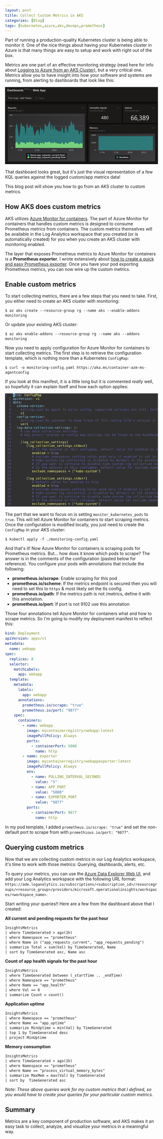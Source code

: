 ```yaml
---
layout: post
title: Collect Custom Metrics in AKS
categories: [Blog]
tags: [kubernetes,azure,aks,devops,prometheus]
---
```


Part of running a production-quality Kubernetes cluster is being able to monitor it. One of the nice things about having your Kubernetes cluster in Azure is that many things are easy to setup and work with right out of the box.

Metrics are one part of an effective monitoring strategy (read here for info about [Logging to Azure from an AKS Cluster](https://trstringer.com/native-azure-logging-aks/)), but a very critical one. Metrics allow you to have insight into how your software and systems are running, from alerting to dashboards that look like this:

![AKS metrics dashboard](../images/aks-monitoring-2.png)

That dashboard looks great, but it's just the visual representation of a few KQL queries against the logged custom/app metrics data!

This blog post will show you how to go from an AKS cluster to custom metrics.

## How AKS does custom metrics

AKS utilizes [Azure Monitor for containers](https://docs.microsoft.com/en-us/azure/azure-monitor/insights/container-insights-overview). The part of Azure Monitor for containers that handles custom metrics is designed to consume Prometheus metrics from containers. The custom metrics themselves will be available in the Log Analytics workspace that you created (or is automatically created) for you when you create an AKS cluster with monitoring enabled.

The layer that exposes Prometheus metrics to Azure Monitor for containers is a **Prometheus exporter**. I wrote extensively about [how to create a quick and easy Prometheus exporter](https://trstringer.com/quick-and-easy-prometheus-exporter/). Once you have your pod exporting Prometheus metrics, you can now wire up the custom metrics.

## Enable custom metrics

To start collecting metrics, there are a few steps that you need to take. First, you either need to create an AKS cluster with monitoring:

```
$ az aks create --resource-group rg --name aks --enable-addons monitoring
```

Or update your existing AKS cluster:

```
$ az aks enable-addons --resource-group rg --name aks --addons monitoring
```

Now you need to apply configuration for Azure Monitor for containers to start collecting metrics. The first step is to retrieve the configuration template, which is nothing more than a Kubernetes `ConfigMap`:

```
$ curl -o monitoring-config.yaml https://aka.ms/container-azm-ms-agentconfig
```

If you look at this manifest, it is a little long but it is commented *really* well, so hopefully it can explain itself and how each option applies:

![AKS metrics dashboard](../images/aks-monitoring-1.png)

The part that we want to focus on is setting `monitor_kubernetes_pods` to `true`. This will tell Azure Monitor for containers to start scraping metrics. Once the configuration is modified locally, you just need to create the `ConfigMap` in your AKS cluster:

```
$ kubectl apply -f ./monitoring-config.yaml
```

And that's it! Now Azure Monitor for containers is scraping pods for Prometheus metrics. But... how does it know which pods to scrape? The answer is in the comments of the configuration (pasted below for reference). You configure your pods with annotations that include the following:

- **prometheus.io/scrape**: Enable scraping for this pod
- **prometheus.io/scheme**: If the metrics endpoint is secured then you will need to set this to `https` & most likely set the tls config.
- **prometheus.io/path**: If the metrics path is not /metrics, define it with this annotation.
- **prometheus.io/port**: If port is not 9102 use this annotation

Those four annotations tell Azure Monitor for containers what and how to scrape metrics. So I'm going to modify my deployment manifest to reflect this:

```yaml
kind: Deployment
apiVersion: apps/v1
metadata:
  name: webapp
spec:
  replicas: 8
  selector:
    matchLabels:
      app: webapp
  template:
    metadata:
      labels:
        app: webapp
      annotations:
        prometheus.io/scrape: "true"
        prometheus.io/port: "9877"
    spec:
      containers:
        - name: webapp
          image: mycontainerregistry/webapp:latest
          imagePullPolicy: Always
          ports:
            - containerPort: 5000
              name: http
        - name: exporter
          image: mycontainerregistry/webappexporter:latest
          imagePullPolicy: Always
          env:
            - name: POLLING_INTERVAL_SECONDS
              value: "5"
            - name: APP_PORT
              value: "5000"
            - name: EXPORTER_PORT
              value: "9877"
          ports:
            - containerPort: 9877
              name: http
```

In my pod template, I added `prometheus.io/scrape: "true"` and set the non-default port to scrape from with `promethious.io/port: "9877"`.

## Querying custom metrics

Now that we are collecting custom metrics in our Log Analytics workspace, it's time to work with those metrics: Querying, dashboards, alerts, etc.

To query your metrics, you can use the [Azure Data Explorer Web UI](https://dataexplorer.azure.com), and add your Log Analytics workspace with the following URL format: `https://ade.loganalytics.io/subscriptions/<subscription_id>/resourcegroups/<resource_group>/providers/microsoft.operationalinsights/workspaces/<workspace_name>`.

Start writing your queries!! Here are a few from the dashboard above that I created:

**All current and pending requests for the past hour**

```
InsightsMetrics
| where TimeGenerated > ago(1h)
| where Namespace == "prometheus"
| where Name in ("app_requests_current", "app_requests_pending")
| summarize Total = sum(Val) by TimeGenerated, Name
| sort by TimeGenerated asc, Name asc
```

**Count of app health signals for the past hour**

```
InsightsMetrics
| where TimeGenerated between (_startTime .. _endTime)
| where Namespace == "prometheus"
| where Name == "app_health"
| where Val == 0
| summarize Count = count()
```

**Application uptime**

```
InsightsMetrics
| where Namespace == "prometheus"
| where Name == "app_uptime"
| summarize MinUptime = min(Val) by TimeGenerated
| top 1 by TimeGenerated desc
| project MinUptime
```

**Memory consumption**

```
InsightsMetrics
| where TimeGenerated > ago(1h)
| where Namespace == "prometheus"
| where Name == "process_virtual_memory_bytes"
| summarize MaxMem = max(Val) by TimeGenerated
| sort by  TimeGenerated asc
```

*Note: These above queries work for my custom metrics that I defined, so you would have to create your queries for your particular custom metrics.*

## Summary

Metrics are a key component of production software, and AKS makes it an easy task to collect, analyze, and visualize your metrics in a meaningful way.
